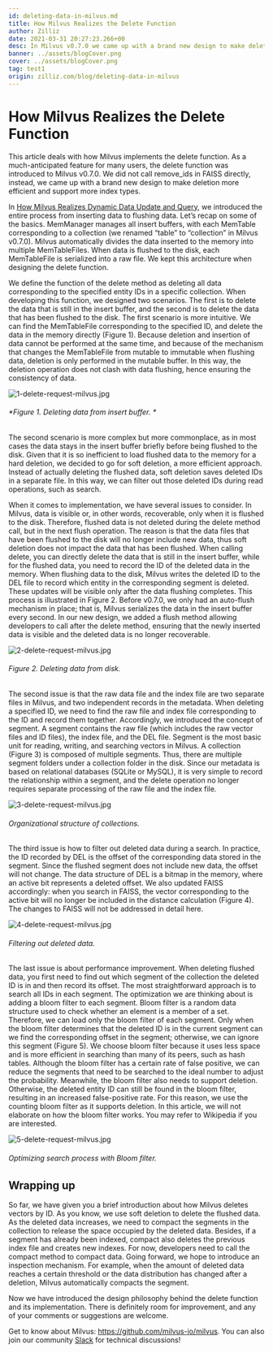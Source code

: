 ```yaml
---
id: deleting-data-in-milvus.md
title: How Milvus Realizes the Delete Function
author: Zilliz
date: 2021-03-31 20:27:23.266+00
desc: In Milvus v0.7.0 we came up with a brand new design to make deletion more efficient and support more index types.
banner: ../assets/blogCover.png
cover: ../assets/blogCover.png
tag: test1
origin: zilliz.com/blog/deleting-data-in-milvus
---
```

  
# How Milvus Realizes the Delete Function
This article deals with how Milvus implements the delete function. As a much-anticipated feature for many users, the delete function was introduced to Milvus v0.7.0. We did not call remove_ids in FAISS directly, instead, we came up with a brand new design to make deletion more efficient and support more index types.

In [How Milvus Realizes Dynamic Data Update and Query](https://medium.com/unstructured-data-service/how-milvus-implements-dynamic-data-update-and-query-d15e04a85e7d?source=friends_link&sk=cc38bee61bc194f30324ed17e86886f3), we introduced the entire process from inserting data to flushing data. Let’s recap on some of the basics. MemManager manages all insert buffers, with each MemTable corresponding to a collection (we renamed “table” to “collection” in Milvus v0.7.0). Milvus automatically divides the data inserted to the memory into multiple MemTableFiles. When data is flushed to the disk, each MemTableFile is serialized into a raw file. We kept this architecture when designing the delete function.

We define the function of the delete method as deleting all data corresponding to the specified entity IDs in a specific collection. When developing this function, we designed two scenarios. The first is to delete the data that is still in the insert buffer, and the second is to delete the data that has been flushed to the disk. The first scenario is more intuitive. We can find the MemTableFile corresponding to the specified ID, and delete the data in the memory directly (Figure 1). Because deletion and insertion of data cannot be performed at the same time, and because of the mechanism that changes the MemTableFile from mutable to immutable when flushing data, deletion is only performed in the mutable buffer. In this way, the deletion operation does not clash with data flushing, hence ensuring the consistency of data.

![1-delete-request-milvus.jpg](https://zilliz-cms.s3.us-west-2.amazonaws.com/1_delete_request_milvus_fa1e7941da.jpg)
###### *Figure 1. Deleting data from insert buffer. *

The second scenario is more complex but more commonplace, as in most cases the data stays in the insert buffer briefly before being flushed to the disk. Given that it is so inefficient to load flushed data to the memory for a hard deletion, we decided to go for soft deletion, a more efficient approach. Instead of actually deleting the flushed data, soft deletion saves deleted IDs in a separate file. In this way, we can filter out those deleted IDs during read operations, such as search.

When it comes to implementation, we have several issues to consider. In Milvus, data is visible or, in other words, recoverable, only when it is flushed to the disk. Therefore, flushed data is not deleted during the delete method call, but in the next flush operation. The reason is that the data files that have been flushed to the disk will no longer include new data, thus soft deletion does not impact the data that has been flushed. When calling delete, you can directly delete the data that is still in the insert buffer, while for the flushed data, you need to record the ID of the deleted data in the memory. When flushing data to the disk, Milvus writes the deleted ID to the DEL file to record which entity in the corresponding segment is deleted. These updates will be visible only after the data flushing completes. This process is illustrated in Figure 2. Before v0.7.0, we only had an auto-flush mechanism in place; that is, Milvus serializes the data in the insert buffer every second. In our new design, we added a flush method allowing developers to call after the delete method, ensuring that the newly inserted data is visible and the deleted data is no longer recoverable.

![2-delete-request-milvus.jpg](https://zilliz-cms.s3.us-west-2.amazonaws.com/2_delete_request_milvus_c7fc97ef07.jpg)
###### *Figure 2. Deleting data from disk.*

The second issue is that the raw data file and the index file are two separate files in Milvus, and two independent records in the metadata. When deleting a specified ID, we need to find the raw file and index file corresponding to the ID and record them together. Accordingly, we introduced the concept of segment. A segment contains the raw file (which includes the raw vector files and ID files), the index file, and the DEL file. Segment is the most basic unit for reading, writing, and searching vectors in Milvus. A collection (Figure 3) is composed of multiple segments. Thus, there are multiple segment folders under a collection folder in the disk. Since our metadata is based on relational databases (SQLite or MySQL), it is very simple to record the relationship within a segment, and the delete operation no longer requires separate processing of the raw file and the index file.

![3-delete-request-milvus.jpg](https://zilliz-cms.s3.us-west-2.amazonaws.com/3_delete_request_milvus_ee40340279.jpg)
###### *Organizational structure of collections.*

The third issue is how to filter out deleted data during a search. In practice, the ID recorded by DEL is the offset of the corresponding data stored in the segment. Since the flushed segment does not include new data, the offset will not change. The data structure of DEL is a bitmap in the memory, where an active bit represents a deleted offset. We also updated FAISS accordingly: when you search in FAISS, the vector corresponding to the active bit will no longer be included in the distance calculation (Figure 4). The changes to FAISS will not be addressed in detail here.

![4-delete-request-milvus.jpg](https://zilliz-cms.s3.us-west-2.amazonaws.com/4_delete_request_milvus_f5a29e25df.jpg)
###### *Filtering out deleted data.*

The last issue is about performance improvement. When deleting flushed data, you first need to find out which segment of the collection the deleted ID is in and then record its offset. The most straightforward approach is to search all IDs in each segment. The optimization we are thinking about is adding a bloom filter to each segment. Bloom filter is a random data structure used to check whether an element is a member of a set. Therefore, we can load only the bloom filter of each segment. Only when the bloom filter determines that the deleted ID is in the current segment can we find the corresponding offset in the segment; otherwise, we can ignore this segment (Figure 5). We choose bloom filter because it uses less space and is more efficient in searching than many of its peers, such as hash tables. Although the bloom filter has a certain rate of false positive, we can reduce the segments that need to be searched to the ideal number to adjust the probability. Meanwhile, the bloom filter also needs to support deletion. Otherwise, the deleted entity ID can still be found in the bloom filter, resulting in an increased false-positive rate. For this reason, we use the counting bloom filter as it supports deletion. In this article, we will not elaborate on how the bloom filter works. You may refer to Wikipedia if you are interested.

![5-delete-request-milvus.jpg](https://zilliz-cms.s3.us-west-2.amazonaws.com/5_delete_request_milvus_bd26633b55.jpg)
###### *Optimizing search process with Bloom filter.*

## Wrapping up

So far, we have given you a brief introduction about how Milvus deletes vectors by ID. As you know, we use soft deletion to delete the flushed data. As the deleted data increases, we need to compact the segments in the collection to release the space occupied by the deleted data. Besides, if a segment has already been indexed, compact also deletes the previous index file and creates new indexes. For now, developers need to call the compact method to compact data. Going forward, we hope to introduce an inspection mechanism. For example, when the amount of deleted data reaches a certain threshold or the data distribution has changed after a deletion, Milvus automatically compacts the segment.

Now we have introduced the design philosophy behind the delete function and its implementation. There is definitely room for improvement, and any of your comments or suggestions are welcome.

Get to know about Milvus: https://github.com/milvus-io/milvus. You can also join our community [Slack](https://milvusio.slack.com/join/shared_invite/zt-e0u4qu3k-bI2GDNys3ZqX1YCJ9OM~GQ#/) for technical discussions!




  